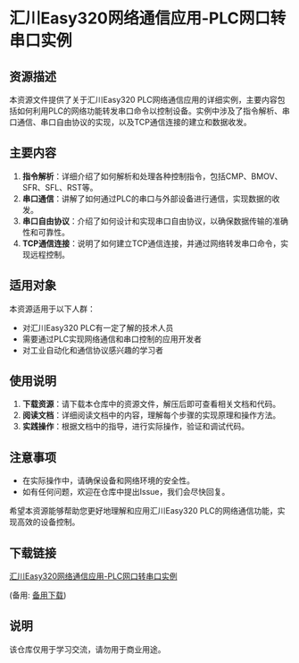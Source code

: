 # 汇川Easy320网络通信应用-PLC网口转串口实例

## 资源描述

本资源文件提供了关于汇川Easy320 PLC网络通信应用的详细实例，主要内容包括如何利用PLC的网络功能转发串口命令以控制设备。实例中涉及了指令解析、串口通信、串口自由协议的实现，以及TCP通信连接的建立和数据收发。

## 主要内容

1. **指令解析**：详细介绍了如何解析和处理各种控制指令，包括CMP、BMOV、SFR、SFL、RST等。
2. **串口通信**：讲解了如何通过PLC的串口与外部设备进行通信，实现数据的收发。
3. **串口自由协议**：介绍了如何设计和实现串口自由协议，以确保数据传输的准确性和可靠性。
4. **TCP通信连接**：说明了如何建立TCP通信连接，并通过网络转发串口命令，实现远程控制。

## 适用对象

本资源适用于以下人群：
- 对汇川Easy320 PLC有一定了解的技术人员
- 需要通过PLC实现网络通信和串口控制的应用开发者
- 对工业自动化和通信协议感兴趣的学习者

## 使用说明

1. **下载资源**：请下载本仓库中的资源文件，解压后即可查看相关文档和代码。
2. **阅读文档**：详细阅读文档中的内容，理解每个步骤的实现原理和操作方法。
3. **实践操作**：根据文档中的指导，进行实际操作，验证和调试代码。

## 注意事项

- 在实际操作中，请确保设备和网络环境的安全性。
- 如有任何问题，欢迎在仓库中提出Issue，我们会尽快回复。

希望本资源能够帮助您更好地理解和应用汇川Easy320 PLC的网络通信功能，实现高效的设备控制。

## 下载链接
[汇川Easy320网络通信应用-PLC网口转串口实例](https://pan.quark.cn/s/2dd51c0988ad) 

(备用: [备用下载](https://pan.baidu.com/s/19o23oN6P6fEN-xK3POPeug?pwd=1234))

## 说明

该仓库仅用于学习交流，请勿用于商业用途。
